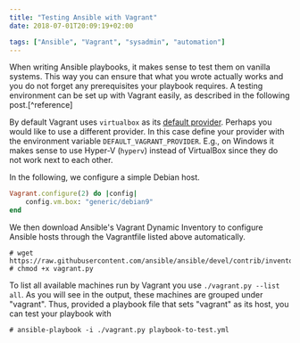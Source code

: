 ```yaml
---
title: "Testing Ansible with Vagrant"
date: 2018-07-01T20:09:19+02:00

tags: ["Ansible", "Vagrant", "sysadmin", "automation"]
---
```


When writing Ansible playbooks, it makes sense to test them on vanilla systems.
This way you can ensure that what you wrote actually works and you do not
forget any prerequisites your playbook requires. A testing environment can be
set up with Vagrant easily, as described in the following post.[^reference]

<!-- more -->

By default Vagrant uses `virtualbox` as its [default
provider][default-provider]. Perhaps you would like to use a different
provider. In this case define your provider with the environment variable
`DEFAULT_VAGRANT_PROVIDER`. E.g., on Windows it makes sense to use Hyper-V
(`hyperv`) instead of VirtualBox since they do not work next to each other.

In the following, we configure a simple Debian host.

```ruby
Vagrant.configure(2) do |config|
    config.vm.box: "generic/debian9"
end
```

We then download Ansible's Vagrant Dynamic Inventory to configure Ansible hosts
through the Vagrantfile listed above automatically.

```shell
# wget https://raw.githubusercontent.com/ansible/ansible/devel/contrib/inventory/vagrant.py
# chmod +x vagrant.py
```

To list all available machines run by Vagrant you use `./vagrant.py --list
all`. As you will see in the output, these machines are grouped under
"vagrant". Thus, provided a playbook file that sets "vagrant" as its host, you
can test your playbook with

```shell
# ansible-playbook -i ./vagrant.py playbook-to-test.yml
```

[default-provider]: https://www.vagrantup.com/docs/providers/default.html
